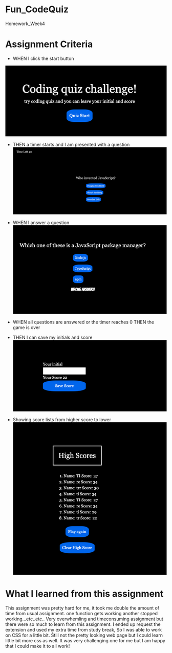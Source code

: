 # Fun_CodeQuiz
Homework_Week4

# Assignment Criteria
 * WHEN I click the start button

  ![Start Button](./screenshot/startBtn.png)

 * THEN a timer starts and I am presented with a question
  ![Timer and Present the quiz](./screenshot/timerandquiz.png)

 * WHEN I answer a question
 ![Answer the quiz and telling correct or incorrect](./screenshot/incorrectanswer.png)

 * WHEN all questions are answered or the timer reaches 0
 THEN the game is over
 * THEN I can save my initials and score
 ![Showing the score and save your initial](./screenshot/saveInitial.png)
 

 * Showing score lists from higher score to lower 
 ![Highscore List](./screenshot/scorelist.png)

# What I learned from this assignment

 This assignment was pretty hard for me, it took me double the amount of time from usual assignment.
 one function gets working another stopped working...etc..etc..
 Very overwhemling and timeconsuming assignment but there were so much to learn from this assignment.
 I ended up request the extension and used my extra time from study break, So I was able to work on CSS for a little bit. Still not the pretty looking web page but I could learn little bit more css as well. 
 It was very challenging one for me but I am happy that I could make it to all work!



